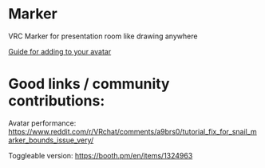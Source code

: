 # Marker
VRC Marker for presentation room like drawing anywhere

[Guide for adding to your avatar](https://www.youtube.com/watch?v=Pi7i4sF_BgQ&feature=youtu.be)


# Good links / community contributions:
Avatar performance:
   https://www.reddit.com/r/VRchat/comments/a9brs0/tutorial_fix_for_snail_marker_bounds_issue_very/

Toggleable version:
   https://booth.pm/en/items/1324963


